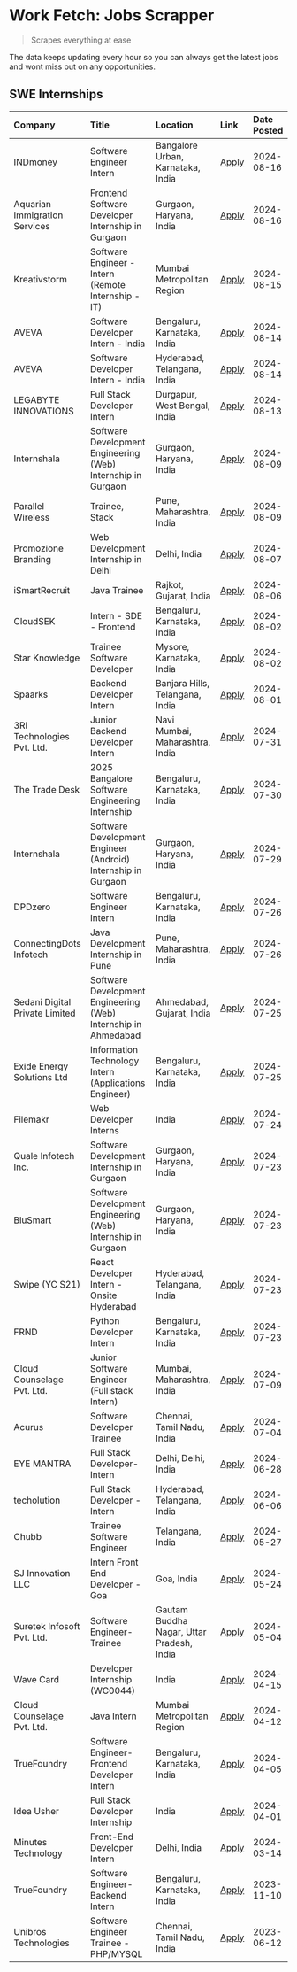 # Work Fetch: Jobs Scrapper
> Scrapes everything at ease

The data keeps updating every hour so you can always get the latest jobs and wont miss out on any opportunities.

## SWE Internships
<!--START_SECTION:workfetch-->
| Company                        | Title                                                          | Location                                  | Link                                                                                                                                                                                                                                                                                               | Date Posted   |
|:-------------------------------|:---------------------------------------------------------------|:------------------------------------------|:---------------------------------------------------------------------------------------------------------------------------------------------------------------------------------------------------------------------------------------------------------------------------------------------------|:--------------|
| INDmoney                       | Software Engineer Intern                                       | Bangalore Urban, Karnataka, India         | [Apply](https://in.linkedin.com/jobs/view/software-engineer-intern-at-indmoney-4002448295?position=18&pageNum=0&refId=Q9tv2GW9%2FIY7S482L3Q8iQ%3D%3D&trackingId=5eyh5BRih8NwIExFLlAO2w%3D%3D&trk=public_jobs_jserp-result_search-card)                                                             | 2024-08-16    |
| Aquarian Immigration Services  | Frontend Software Developer Internship in Gurgaon              | Gurgaon, Haryana, India                   | [Apply](https://in.linkedin.com/jobs/view/frontend-software-developer-internship-in-gurgaon-at-aquarian-immigration-services-4003119832?position=54&pageNum=0&refId=Q9tv2GW9%2FIY7S482L3Q8iQ%3D%3D&trackingId=Qn90gqRXlI0gFzye3HHr8Q%3D%3D&trk=public_jobs_jserp-result_search-card)               | 2024-08-16    |
| Kreativstorm                   | Software Engineer - Intern (Remote Internship - IT)            | Mumbai Metropolitan Region                | [Apply](https://in.linkedin.com/jobs/view/software-engineer-intern-remote-internship-it-at-kreativstorm-4000458862?position=17&pageNum=0&refId=Q9tv2GW9%2FIY7S482L3Q8iQ%3D%3D&trackingId=f%2FzCxcfUlTi5ey6U4n%2Bh3Q%3D%3D&trk=public_jobs_jserp-result_search-card)                                | 2024-08-15    |
| AVEVA                          | Software Developer Intern - India                              | Bengaluru, Karnataka, India               | [Apply](https://in.linkedin.com/jobs/view/software-developer-intern-india-at-aveva-3998279987?position=8&pageNum=0&refId=Q9tv2GW9%2FIY7S482L3Q8iQ%3D%3D&trackingId=4vhGIF6BaY%2Fh24NXQz0hcQ%3D%3D&trk=public_jobs_jserp-result_search-card)                                                        | 2024-08-14    |
| AVEVA                          | Software Developer Intern - India                              | Hyderabad, Telangana, India               | [Apply](https://in.linkedin.com/jobs/view/software-developer-intern-india-at-aveva-3998281598?position=15&pageNum=0&refId=Q9tv2GW9%2FIY7S482L3Q8iQ%3D%3D&trackingId=584c79h2PU7x%2FRJc1ktQgA%3D%3D&trk=public_jobs_jserp-result_search-card)                                                       | 2024-08-14    |
| LEGABYTE INNOVATIONS           | Full Stack Developer Intern                                    | Durgapur, West Bengal, India              | [Apply](https://in.linkedin.com/jobs/view/full-stack-developer-intern-at-legabyte-innovations-3999983087?position=40&pageNum=0&refId=Q9tv2GW9%2FIY7S482L3Q8iQ%3D%3D&trackingId=OgLigTdXlN7gj%2Bc0bWQx9g%3D%3D&trk=public_jobs_jserp-result_search-card)                                            | 2024-08-13    |
| Internshala                    | Software Development Engineering (Web) Internship in Gurgaon   | Gurgaon, Haryana, India                   | [Apply](https://in.linkedin.com/jobs/view/software-development-engineering-web-internship-in-gurgaon-at-internshala-3997620471?position=3&pageNum=0&refId=Q9tv2GW9%2FIY7S482L3Q8iQ%3D%3D&trackingId=YKjYrV5jZgzyY%2FXMOsJbAQ%3D%3D&trk=public_jobs_jserp-result_search-card)                       | 2024-08-09    |
| Parallel Wireless              | Trainee, Stack                                                 | Pune, Maharashtra, India                  | [Apply](https://in.linkedin.com/jobs/view/trainee-stack-at-parallel-wireless-3905689841?position=52&pageNum=0&refId=Q9tv2GW9%2FIY7S482L3Q8iQ%3D%3D&trackingId=H7Bq%2FtOdVQlYuZ6zk73vtw%3D%3D&trk=public_jobs_jserp-result_search-card)                                                             | 2024-08-09    |
| Promozione Branding            | Web Development Internship in Delhi                            | Delhi, India                              | [Apply](https://in.linkedin.com/jobs/view/web-development-internship-in-delhi-at-promozione-branding-3995559880?position=45&pageNum=0&refId=Q9tv2GW9%2FIY7S482L3Q8iQ%3D%3D&trackingId=qvUespUZEjTZ5MR8DSbemA%3D%3D&trk=public_jobs_jserp-result_search-card)                                       | 2024-08-07    |
| iSmartRecruit                  | Java Trainee                                                   | Rajkot, Gujarat, India                    | [Apply](https://in.linkedin.com/jobs/view/java-trainee-at-ismartrecruit-3992301825?position=34&pageNum=0&refId=Q9tv2GW9%2FIY7S482L3Q8iQ%3D%3D&trackingId=K%2BpzS7IsyuSh%2B%2BA8ci4Mcg%3D%3D&trk=public_jobs_jserp-result_search-card)                                                              | 2024-08-06    |
| CloudSEK                       | Intern - SDE - Frontend                                        | Bengaluru, Karnataka, India               | [Apply](https://in.linkedin.com/jobs/view/intern-sde-frontend-at-cloudsek-3991574495?position=21&pageNum=0&refId=Q9tv2GW9%2FIY7S482L3Q8iQ%3D%3D&trackingId=CK%2Fx8f5oGScs3JNDdviyVw%3D%3D&trk=public_jobs_jserp-result_search-card)                                                                | 2024-08-02    |
| Star Knowledge                 | Trainee Software Developer                                     | Mysore, Karnataka, India                  | [Apply](https://in.linkedin.com/jobs/view/trainee-software-developer-at-star-knowledge-3991516161?position=59&pageNum=0&refId=Q9tv2GW9%2FIY7S482L3Q8iQ%3D%3D&trackingId=gUECUg4DK%2FfX3acq37S3Ow%3D%3D&trk=public_jobs_jserp-result_search-card)                                                   | 2024-08-02    |
| Spaarks                        | Backend Developer Intern                                       | Banjara Hills, Telangana, India           | [Apply](https://in.linkedin.com/jobs/view/backend-developer-intern-at-spaarks-3990226465?position=32&pageNum=0&refId=Q9tv2GW9%2FIY7S482L3Q8iQ%3D%3D&trackingId=G5ZjaGCLL1Wsz%2F%2BkOGd4nw%3D%3D&trk=public_jobs_jserp-result_search-card)                                                          | 2024-08-01    |
| 3RI Technologies Pvt. Ltd.     | Junior Backend Developer Intern                                | Navi Mumbai, Maharashtra, India           | [Apply](https://in.linkedin.com/jobs/view/junior-backend-developer-intern-at-3ri-technologies-pvt-ltd-3988819827?position=48&pageNum=0&refId=Q9tv2GW9%2FIY7S482L3Q8iQ%3D%3D&trackingId=1mbsZFBAf2gf6W0z8Rdyfw%3D%3D&trk=public_jobs_jserp-result_search-card)                                      | 2024-07-31    |
| The Trade Desk                 | 2025 Bangalore Software Engineering Internship                 | Bengaluru, Karnataka, India               | [Apply](https://in.linkedin.com/jobs/view/2025-bangalore-software-engineering-internship-at-the-trade-desk-3987456531?position=6&pageNum=0&refId=Q9tv2GW9%2FIY7S482L3Q8iQ%3D%3D&trackingId=EiiPbogLcFYjJSwd07y%2F3w%3D%3D&trk=public_jobs_jserp-result_search-card)                                | 2024-07-30    |
| Internshala                    | Software Development Engineer (Android) Internship in Gurgaon  | Gurgaon, Haryana, India                   | [Apply](https://in.linkedin.com/jobs/view/software-development-engineer-android-internship-in-gurgaon-at-internshala-3987153031?position=44&pageNum=0&refId=Q9tv2GW9%2FIY7S482L3Q8iQ%3D%3D&trackingId=SzLfEovEm5fceNsip5ND6w%3D%3D&trk=public_jobs_jserp-result_search-card)                       | 2024-07-29    |
| DPDzero                        | Software Engineer Intern                                       | Bengaluru, Karnataka, India               | [Apply](https://in.linkedin.com/jobs/view/software-engineer-intern-at-dpdzero-3984918371?position=10&pageNum=0&refId=Q9tv2GW9%2FIY7S482L3Q8iQ%3D%3D&trackingId=F%2FgYvIgUNHvmXLAOyg7VeA%3D%3D&trk=public_jobs_jserp-result_search-card)                                                            | 2024-07-26    |
| ConnectingDots Infotech        | Java Development Internship in Pune                            | Pune, Maharashtra, India                  | [Apply](https://in.linkedin.com/jobs/view/java-development-internship-in-pune-at-connectingdots-infotech-3983314097?position=37&pageNum=0&refId=Q9tv2GW9%2FIY7S482L3Q8iQ%3D%3D&trackingId=Uvj59IsYJ4%2BkALle2BS0sA%3D%3D&trk=public_jobs_jserp-result_search-card)                                 | 2024-07-26    |
| Sedani Digital Private Limited | Software Development Engineering (Web) Internship in Ahmedabad | Ahmedabad, Gujarat, India                 | [Apply](https://in.linkedin.com/jobs/view/software-development-engineering-web-internship-in-ahmedabad-at-sedani-digital-private-limited-3985017980?position=11&pageNum=0&refId=Q9tv2GW9%2FIY7S482L3Q8iQ%3D%3D&trackingId=zMGlVkzDw1zT35P%2BhKRenA%3D%3D&trk=public_jobs_jserp-result_search-card) | 2024-07-25    |
| Exide Energy Solutions Ltd     | Information Technology Intern (Applications Engineer)          | Bengaluru, Karnataka, India               | [Apply](https://in.linkedin.com/jobs/view/information-technology-intern-applications-engineer-at-exide-energy-solutions-ltd-3984276607?position=38&pageNum=0&refId=Q9tv2GW9%2FIY7S482L3Q8iQ%3D%3D&trackingId=GVZ%2FFI%2FEer9pJYOPS1vu1A%3D%3D&trk=public_jobs_jserp-result_search-card)            | 2024-07-25    |
| Filemakr                       | Web Developer Interns                                          | India                                     | [Apply](https://in.linkedin.com/jobs/view/web-developer-interns-at-filemakr-3981227003?position=41&pageNum=0&refId=Q9tv2GW9%2FIY7S482L3Q8iQ%3D%3D&trackingId=92j%2BZUqFZZP62Gvpd6FPuw%3D%3D&trk=public_jobs_jserp-result_search-card)                                                              | 2024-07-24    |
| Quale Infotech Inc.            | Software Development Internship in Gurgaon                     | Gurgaon, Haryana, India                   | [Apply](https://in.linkedin.com/jobs/view/software-development-internship-in-gurgaon-at-quale-infotech-inc-3981372174?position=14&pageNum=0&refId=Q9tv2GW9%2FIY7S482L3Q8iQ%3D%3D&trackingId=w8hF5ADsHOct6dRPQwRksA%3D%3D&trk=public_jobs_jserp-result_search-card)                                 | 2024-07-23    |
| BluSmart                       | Software Development Engineering (Web) Internship in Gurgaon   | Gurgaon, Haryana, India                   | [Apply](https://in.linkedin.com/jobs/view/software-development-engineering-web-internship-in-gurgaon-at-blusmart-3981371374?position=24&pageNum=0&refId=Q9tv2GW9%2FIY7S482L3Q8iQ%3D%3D&trackingId=86tlwYLLLgAlEmfCrDVUog%3D%3D&trk=public_jobs_jserp-result_search-card)                           | 2024-07-23    |
| Swipe (YC S21)                 | React Developer Intern - Onsite Hyderabad                      | Hyderabad, Telangana, India               | [Apply](https://in.linkedin.com/jobs/view/react-developer-intern-onsite-hyderabad-at-swipe-yc-s21-3981326010?position=39&pageNum=0&refId=Q9tv2GW9%2FIY7S482L3Q8iQ%3D%3D&trackingId=7RNnlHxpe1xy37JKSn5PNA%3D%3D&trk=public_jobs_jserp-result_search-card)                                          | 2024-07-23    |
| FRND                           | Python Developer Intern                                        | Bengaluru, Karnataka, India               | [Apply](https://in.linkedin.com/jobs/view/python-developer-intern-at-frnd-3982901541?position=50&pageNum=0&refId=Q9tv2GW9%2FIY7S482L3Q8iQ%3D%3D&trackingId=AZ6FQbTZ%2BMWGktpFwFe8zw%3D%3D&trk=public_jobs_jserp-result_search-card)                                                                | 2024-07-23    |
| Cloud Counselage Pvt. Ltd.     | Junior Software Engineer (Full stack Intern)                   | Mumbai, Maharashtra, India                | [Apply](https://in.linkedin.com/jobs/view/junior-software-engineer-full-stack-intern-at-cloud-counselage-pvt-ltd-3967725851?position=20&pageNum=0&refId=Q9tv2GW9%2FIY7S482L3Q8iQ%3D%3D&trackingId=FSOBg%2Bp7cAPr55LMrwjWRg%3D%3D&trk=public_jobs_jserp-result_search-card)                         | 2024-07-09    |
| Acurus                         | Software Developer Trainee                                     | Chennai, Tamil Nadu, India                | [Apply](https://in.linkedin.com/jobs/view/software-developer-trainee-at-acurus-3966912781?position=33&pageNum=0&refId=Q9tv2GW9%2FIY7S482L3Q8iQ%3D%3D&trackingId=srp3v4%2BW85Yx9n3dYfffAA%3D%3D&trk=public_jobs_jserp-result_search-card)                                                           | 2024-07-04    |
| EYE MANTRA                     | Full Stack Developer- Intern                                   | Delhi, Delhi, India                       | [Apply](https://in.linkedin.com/jobs/view/full-stack-developer-intern-at-eye-mantra-3960988037?position=56&pageNum=0&refId=Q9tv2GW9%2FIY7S482L3Q8iQ%3D%3D&trackingId=6SR1FWDBniiMluJSqvbh6g%3D%3D&trk=public_jobs_jserp-result_search-card)                                                        | 2024-06-28    |
| techolution                    | Full Stack Developer - Intern                                  | Hyderabad, Telangana, India               | [Apply](https://in.linkedin.com/jobs/view/full-stack-developer-intern-at-techolution-3947911862?position=60&pageNum=0&refId=Q9tv2GW9%2FIY7S482L3Q8iQ%3D%3D&trackingId=1m78pGng%2BiZfX%2FxH9Kcl1A%3D%3D&trk=public_jobs_jserp-result_search-card)                                                   | 2024-06-06    |
| Chubb                          | Trainee Software Engineer                                      | Telangana, India                          | [Apply](https://in.linkedin.com/jobs/view/trainee-software-engineer-at-chubb-3955950075?position=30&pageNum=0&refId=Q9tv2GW9%2FIY7S482L3Q8iQ%3D%3D&trackingId=khlWi0DjQUShG235osPZQg%3D%3D&trk=public_jobs_jserp-result_search-card)                                                               | 2024-05-27    |
| SJ Innovation LLC              | Intern Front End Developer - Goa                               | Goa, India                                | [Apply](https://in.linkedin.com/jobs/view/intern-front-end-developer-goa-at-sj-innovation-llc-3931678611?position=13&pageNum=0&refId=Q9tv2GW9%2FIY7S482L3Q8iQ%3D%3D&trackingId=78slTbmj634gzdSGN7Sr9A%3D%3D&trk=public_jobs_jserp-result_search-card)                                              | 2024-05-24    |
| Suretek Infosoft Pvt. Ltd.     | Software Engineer-Trainee                                      | Gautam Buddha Nagar, Uttar Pradesh, India | [Apply](https://in.linkedin.com/jobs/view/software-engineer-trainee-at-suretek-infosoft-pvt-ltd-3916999948?position=35&pageNum=0&refId=Q9tv2GW9%2FIY7S482L3Q8iQ%3D%3D&trackingId=BkSGyxG5Eq6nc7TRbtwlvQ%3D%3D&trk=public_jobs_jserp-result_search-card)                                            | 2024-05-04    |
| Wave Card                      | Developer Internship (WC0044)                                  | India                                     | [Apply](https://in.linkedin.com/jobs/view/developer-internship-wc0044-at-wave-card-3900079966?position=57&pageNum=0&refId=Q9tv2GW9%2FIY7S482L3Q8iQ%3D%3D&trackingId=W%2FMPsa8As5NtzZhTEwpjLg%3D%3D&trk=public_jobs_jserp-result_search-card)                                                       | 2024-04-15    |
| Cloud Counselage Pvt. Ltd.     | Java Intern                                                    | Mumbai Metropolitan Region                | [Apply](https://in.linkedin.com/jobs/view/java-intern-at-cloud-counselage-pvt-ltd-3896025667?position=47&pageNum=0&refId=Q9tv2GW9%2FIY7S482L3Q8iQ%3D%3D&trackingId=qWx9aQoE5jnFLFT5FiAcQw%3D%3D&trk=public_jobs_jserp-result_search-card)                                                          | 2024-04-12    |
| TrueFoundry                    | Software Engineer- Frontend Developer Intern                   | Bengaluru, Karnataka, India               | [Apply](https://in.linkedin.com/jobs/view/software-engineer-frontend-developer-intern-at-truefoundry-3887320206?position=27&pageNum=0&refId=Q9tv2GW9%2FIY7S482L3Q8iQ%3D%3D&trackingId=PqTH%2FAry5wNouFfBdfM6Eg%3D%3D&trk=public_jobs_jserp-result_search-card)                                     | 2024-04-05    |
| Idea Usher                     | Full Stack Developer Internship                                | India                                     | [Apply](https://in.linkedin.com/jobs/view/full-stack-developer-internship-at-idea-usher-3879565540?position=28&pageNum=0&refId=Q9tv2GW9%2FIY7S482L3Q8iQ%3D%3D&trackingId=rkKa2U6kZ%2B78YkVS30PrKw%3D%3D&trk=public_jobs_jserp-result_search-card)                                                  | 2024-04-01    |
| Minutes Technology             | Front-End Developer Intern                                     | Delhi, India                              | [Apply](https://in.linkedin.com/jobs/view/front-end-developer-intern-at-minutes-technology-3853712549?position=22&pageNum=0&refId=Q9tv2GW9%2FIY7S482L3Q8iQ%3D%3D&trackingId=dtAupCkGYNDCnM4UegY8QQ%3D%3D&trk=public_jobs_jserp-result_search-card)                                                 | 2024-03-14    |
| TrueFoundry                    | Software Engineer-Backend Intern                               | Bengaluru, Karnataka, India               | [Apply](https://in.linkedin.com/jobs/view/software-engineer-backend-intern-at-truefoundry-3779508170?position=49&pageNum=0&refId=Q9tv2GW9%2FIY7S482L3Q8iQ%3D%3D&trackingId=i9IutMX5XEMVCNZhrpG2nw%3D%3D&trk=public_jobs_jserp-result_search-card)                                                  | 2023-11-10    |
| Unibros Technologies           | Software Engineer Trainee - PHP/MYSQL                          | Chennai, Tamil Nadu, India                | [Apply](https://in.linkedin.com/jobs/view/software-engineer-trainee-php-mysql-at-unibros-technologies-3656599241?position=53&pageNum=0&refId=Q9tv2GW9%2FIY7S482L3Q8iQ%3D%3D&trackingId=dcmazwTgTnPchohO8PsQJw%3D%3D&trk=public_jobs_jserp-result_search-card)                                      | 2023-06-12    |
<!--END_SECTION:workfetch-->
